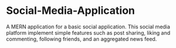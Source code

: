 # Social-Media-Application
A MERN application for a basic social application. This social media platform implement simple features such as post sharing, liking and commenting, following friends, and an aggregated news feed.
